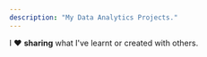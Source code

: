 ```yaml
---
description: "My Data Analytics Projects."
---
```


I ❤️ **sharing** what I've learnt or created with others.